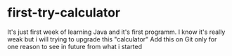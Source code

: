 # first-try-calculator
It's just first week of learning Java and it's first programm. I know it's really weak but i will trying to upgrade this "calculator"
Add this on Git only for one reason to see in future from what i started
